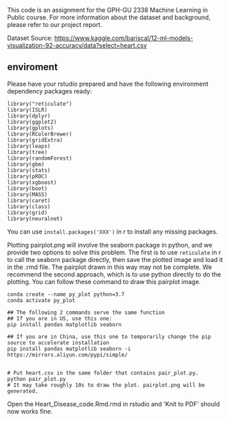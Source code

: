 This code is an assignment for the GPH-GU 2338 Machine Learning in Public course. For more information about the dataset and background, please refer to our project report. 

Dataset Source: https://www.kaggle.com/bariscal/12-ml-models-visualization-92-accuracy/data?select=heart.csv

## enviroment
Please have your rstudio prepared and have the following environment dependency packages ready:

```{r}
library("reticulate")
library(ISLR)
library(dplyr)
library(ggplot2)
library(gplots)
library(RColorBrewer)
library(gridExtra)
library(leaps)
library(tree)
library(randomForest)
library(gbm)
library(stats)
library(pROC)
library(xgboost)
library(boot)
library(MASS)
library(caret)
library(class)
library(grid)
library(neuralnet)
```

You can use `install.packages('XXX')` in r to install any missing packages. 

Plotting pairplot.png will involve the seaborn package in python, and we provide two options to solve this problem. The first is to use `reticulate` in r to call the seaborn package directly, then save the plotted image and load it in the .rmd file. The pairplot drawn in this way may not be complete. We recommend the second approach, which is to use python directly to do the plotting. You can follow these command to draw this pairplot image.

```{shell}
conda create --name py_plot python=3.7
conda activate py_plot

## The following 2 commands serve the same function
## If you are in US, use this one:
pip install pandas matplotlib seaborn

## If you are in China, use this one to temporarily change the pip source to accelerate installation 
pip install pandas matplotlib seaborn -i https://mirrors.aliyun.com/pypi/simple/
```

```{python}

# Put heart.csv in the same folder that contains pair_plot.py.
python pair_plot.py
# It may take roughly 10s to draw the plot. pairplot.png will be generated.

```

Open the Heart_Disease_code.Rmd.rmd in rstudio and 'Knit to PDF' should now works fine.